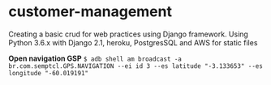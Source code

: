 # customer-management
Creating a basic crud for web practices using Django framework.
Using Python 3.6.x with Django 2.1, heroku, PostgresSQL and AWS for static files

**Open navigation GSP**         `$ adb shell am broadcast -a br.com.semptcl.GPS.NAVIGATION --ei id 3 --es latitude "-3.133653" --es longitude "-60.019191"`

